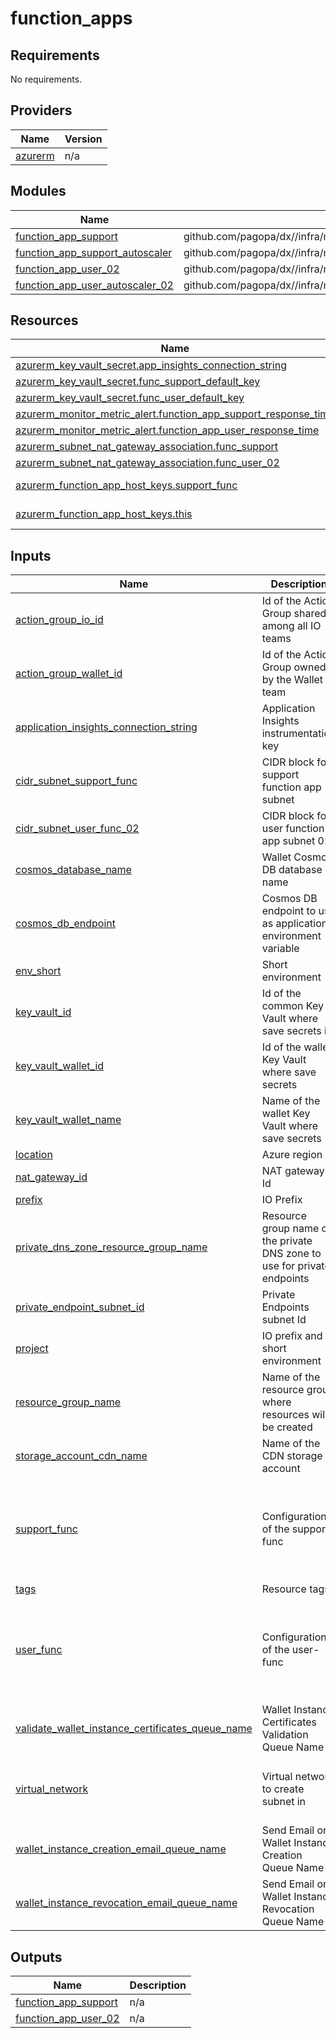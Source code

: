 # function_apps

<!-- BEGIN_TF_DOCS -->
## Requirements

No requirements.

## Providers

| Name | Version |
|------|---------|
| <a name="provider_azurerm"></a> [azurerm](#provider\_azurerm) | n/a |

## Modules

| Name | Source | Version |
|------|--------|---------|
| <a name="module_function_app_support"></a> [function\_app\_support](#module\_function\_app\_support) | github.com/pagopa/dx//infra/modules/azure_function_app | main |
| <a name="module_function_app_support_autoscaler"></a> [function\_app\_support\_autoscaler](#module\_function\_app\_support\_autoscaler) | github.com/pagopa/dx//infra/modules/azure_app_service_plan_autoscaler | main |
| <a name="module_function_app_user_02"></a> [function\_app\_user\_02](#module\_function\_app\_user\_02) | github.com/pagopa/dx//infra/modules/azure_function_app | main |
| <a name="module_function_app_user_autoscaler_02"></a> [function\_app\_user\_autoscaler\_02](#module\_function\_app\_user\_autoscaler\_02) | github.com/pagopa/dx//infra/modules/azure_app_service_plan_autoscaler | main |

## Resources

| Name | Type |
|------|------|
| [azurerm_key_vault_secret.app_insights_connection_string](https://registry.terraform.io/providers/hashicorp/azurerm/latest/docs/resources/key_vault_secret) | resource |
| [azurerm_key_vault_secret.func_support_default_key](https://registry.terraform.io/providers/hashicorp/azurerm/latest/docs/resources/key_vault_secret) | resource |
| [azurerm_key_vault_secret.func_user_default_key](https://registry.terraform.io/providers/hashicorp/azurerm/latest/docs/resources/key_vault_secret) | resource |
| [azurerm_monitor_metric_alert.function_app_support_response_time](https://registry.terraform.io/providers/hashicorp/azurerm/latest/docs/resources/monitor_metric_alert) | resource |
| [azurerm_monitor_metric_alert.function_app_user_response_time](https://registry.terraform.io/providers/hashicorp/azurerm/latest/docs/resources/monitor_metric_alert) | resource |
| [azurerm_subnet_nat_gateway_association.func_support](https://registry.terraform.io/providers/hashicorp/azurerm/latest/docs/resources/subnet_nat_gateway_association) | resource |
| [azurerm_subnet_nat_gateway_association.func_user_02](https://registry.terraform.io/providers/hashicorp/azurerm/latest/docs/resources/subnet_nat_gateway_association) | resource |
| [azurerm_function_app_host_keys.support_func](https://registry.terraform.io/providers/hashicorp/azurerm/latest/docs/data-sources/function_app_host_keys) | data source |
| [azurerm_function_app_host_keys.this](https://registry.terraform.io/providers/hashicorp/azurerm/latest/docs/data-sources/function_app_host_keys) | data source |

## Inputs

| Name | Description | Type | Default | Required |
|------|-------------|------|---------|:--------:|
| <a name="input_action_group_io_id"></a> [action\_group\_io\_id](#input\_action\_group\_io\_id) | Id of the Action Group shared among all IO teams | `string` | n/a | yes |
| <a name="input_action_group_wallet_id"></a> [action\_group\_wallet\_id](#input\_action\_group\_wallet\_id) | Id of the Action Group owned by the Wallet team | `string` | n/a | yes |
| <a name="input_application_insights_connection_string"></a> [application\_insights\_connection\_string](#input\_application\_insights\_connection\_string) | Application Insights instrumentation key | `string` | `null` | no |
| <a name="input_cidr_subnet_support_func"></a> [cidr\_subnet\_support\_func](#input\_cidr\_subnet\_support\_func) | CIDR block for support function app subnet | `string` | n/a | yes |
| <a name="input_cidr_subnet_user_func_02"></a> [cidr\_subnet\_user\_func\_02](#input\_cidr\_subnet\_user\_func\_02) | CIDR block for user function app subnet 02 | `string` | n/a | yes |
| <a name="input_cosmos_database_name"></a> [cosmos\_database\_name](#input\_cosmos\_database\_name) | Wallet Cosmos DB database name | `string` | n/a | yes |
| <a name="input_cosmos_db_endpoint"></a> [cosmos\_db\_endpoint](#input\_cosmos\_db\_endpoint) | Cosmos DB endpoint to use as application environment variable | `string` | n/a | yes |
| <a name="input_env_short"></a> [env\_short](#input\_env\_short) | Short environment | `string` | n/a | yes |
| <a name="input_key_vault_id"></a> [key\_vault\_id](#input\_key\_vault\_id) | Id of the common Key Vault where save secrets in | `string` | n/a | yes |
| <a name="input_key_vault_wallet_id"></a> [key\_vault\_wallet\_id](#input\_key\_vault\_wallet\_id) | Id of the wallet Key Vault where save secrets | `string` | n/a | yes |
| <a name="input_key_vault_wallet_name"></a> [key\_vault\_wallet\_name](#input\_key\_vault\_wallet\_name) | Name of the wallet Key Vault where save secrets | `string` | n/a | yes |
| <a name="input_location"></a> [location](#input\_location) | Azure region | `string` | n/a | yes |
| <a name="input_nat_gateway_id"></a> [nat\_gateway\_id](#input\_nat\_gateway\_id) | NAT gateway Id | `string` | n/a | yes |
| <a name="input_prefix"></a> [prefix](#input\_prefix) | IO Prefix | `string` | n/a | yes |
| <a name="input_private_dns_zone_resource_group_name"></a> [private\_dns\_zone\_resource\_group\_name](#input\_private\_dns\_zone\_resource\_group\_name) | Resource group name of the private DNS zone to use for private endpoints | `string` | n/a | yes |
| <a name="input_private_endpoint_subnet_id"></a> [private\_endpoint\_subnet\_id](#input\_private\_endpoint\_subnet\_id) | Private Endpoints subnet Id | `string` | n/a | yes |
| <a name="input_project"></a> [project](#input\_project) | IO prefix and short environment | `string` | n/a | yes |
| <a name="input_resource_group_name"></a> [resource\_group\_name](#input\_resource\_group\_name) | Name of the resource group where resources will be created | `string` | n/a | yes |
| <a name="input_storage_account_cdn_name"></a> [storage\_account\_cdn\_name](#input\_storage\_account\_cdn\_name) | Name of the CDN storage account | `string` | n/a | yes |
| <a name="input_support_func"></a> [support\_func](#input\_support\_func) | Configuration of the support-func | <pre>object({<br>    app_settings = list(object({<br>      name                  = string<br>      value                 = optional(string, "")<br>      key_vault_secret_name = optional(string)<br>    }))<br>  })</pre> | n/a | yes |
| <a name="input_tags"></a> [tags](#input\_tags) | Resource tags | `map(any)` | n/a | yes |
| <a name="input_user_func"></a> [user\_func](#input\_user\_func) | Configuration of the user-func | <pre>object({<br>    app_settings = list(object({<br>      name                  = string<br>      value                 = optional(string, "")<br>      key_vault_secret_name = optional(string)<br>    }))<br>  })</pre> | n/a | yes |
| <a name="input_validate_wallet_instance_certificates_queue_name"></a> [validate\_wallet\_instance\_certificates\_queue\_name](#input\_validate\_wallet\_instance\_certificates\_queue\_name) | Wallet Instance Certificates Validation Queue Name | `string` | n/a | yes |
| <a name="input_virtual_network"></a> [virtual\_network](#input\_virtual\_network) | Virtual network to create subnet in | <pre>object({<br>    name                = string<br>    resource_group_name = string<br>  })</pre> | n/a | yes |
| <a name="input_wallet_instance_creation_email_queue_name"></a> [wallet\_instance\_creation\_email\_queue\_name](#input\_wallet\_instance\_creation\_email\_queue\_name) | Send Email on Wallet Instance Creation Queue Name | `string` | n/a | yes |
| <a name="input_wallet_instance_revocation_email_queue_name"></a> [wallet\_instance\_revocation\_email\_queue\_name](#input\_wallet\_instance\_revocation\_email\_queue\_name) | Send Email on Wallet Instance Revocation Queue Name | `string` | n/a | yes |

## Outputs

| Name | Description |
|------|-------------|
| <a name="output_function_app_support"></a> [function\_app\_support](#output\_function\_app\_support) | n/a |
| <a name="output_function_app_user_02"></a> [function\_app\_user\_02](#output\_function\_app\_user\_02) | n/a |
<!-- END_TF_DOCS -->
